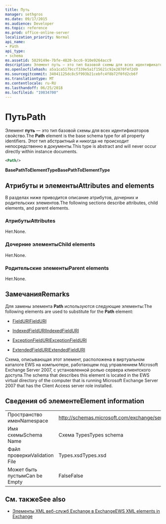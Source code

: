 ```yaml
---
title: Путь
manager: sethgros
ms.date: 09/17/2015
ms.audience: Developer
ms.topic: reference
ms.prod: office-online-server
localization_priority: Normal
api_name:
- Path
api_type:
- schema
ms.assetid: 5829149e-7bfe-4820-bcc6-910e9264acc9
description: Элемент путь — это тип базовой схемы для всех идентификаторов свойство. Этот тип абстрактный и никогда не происходит непосредственно в документы.
ms.openlocfilehash: a5a1ca5179ccf339e5a1f15621c92e2870f4f2d9
ms.sourcegitcommit: 34041125dc8c5f993b21cebfc4f8b72f0fd2cb6f
ms.translationtype: MT
ms.contentlocale: ru-RU
ms.lasthandoff: 06/25/2018
ms.locfileid: "19834700"
---
```

# <a name="path"></a><span data-ttu-id="e7f07-104">Путь</span><span class="sxs-lookup"><span data-stu-id="e7f07-104">Path</span></span>

<span data-ttu-id="e7f07-105">Элемент **путь** — это тип базовой схемы для всех идентификаторов свойство.</span><span class="sxs-lookup"><span data-stu-id="e7f07-105">The **Path** element is the base schema type for all property identifiers.</span></span> <span data-ttu-id="e7f07-106">Этот тип абстрактный и никогда не происходит непосредственно в документы.</span><span class="sxs-lookup"><span data-stu-id="e7f07-106">This type is abstract and will never occur directly within instance documents.</span></span> 
  
```xml
<Path/>
```

 <span data-ttu-id="e7f07-107">**BasePathToElementType**</span><span class="sxs-lookup"><span data-stu-id="e7f07-107">**BasePathToElementType**</span></span>
## <a name="attributes-and-elements"></a><span data-ttu-id="e7f07-108">Атрибуты и элементы</span><span class="sxs-lookup"><span data-stu-id="e7f07-108">Attributes and elements</span></span>

<span data-ttu-id="e7f07-109">В разделах ниже приводится описание атрибутов, дочерних и родительских элементов.</span><span class="sxs-lookup"><span data-stu-id="e7f07-109">The following sections describe attributes, child elements, and parent elements.</span></span>
  
### <a name="attributes"></a><span data-ttu-id="e7f07-110">Атрибуты</span><span class="sxs-lookup"><span data-stu-id="e7f07-110">Attributes</span></span>

<span data-ttu-id="e7f07-111">Нет.</span><span class="sxs-lookup"><span data-stu-id="e7f07-111">None.</span></span>
  
### <a name="child-elements"></a><span data-ttu-id="e7f07-112">Дочерние элементы</span><span class="sxs-lookup"><span data-stu-id="e7f07-112">Child elements</span></span>

<span data-ttu-id="e7f07-113">Нет.</span><span class="sxs-lookup"><span data-stu-id="e7f07-113">None.</span></span>
  
### <a name="parent-elements"></a><span data-ttu-id="e7f07-114">Родительские элементы</span><span class="sxs-lookup"><span data-stu-id="e7f07-114">Parent elements</span></span>

<span data-ttu-id="e7f07-115">Нет.</span><span class="sxs-lookup"><span data-stu-id="e7f07-115">None.</span></span>
  
## <a name="remarks"></a><span data-ttu-id="e7f07-116">Замечания</span><span class="sxs-lookup"><span data-stu-id="e7f07-116">Remarks</span></span>

<span data-ttu-id="e7f07-117">Для замены элемента **Path** используются следующие элементы:</span><span class="sxs-lookup"><span data-stu-id="e7f07-117">The following elements are used to substitute for the **Path** element:</span></span> 
  
- [<span data-ttu-id="e7f07-118">FieldURI</span><span class="sxs-lookup"><span data-stu-id="e7f07-118">FieldURI</span></span>](fielduri.md)
    
- [<span data-ttu-id="e7f07-119">IndexedFieldURI</span><span class="sxs-lookup"><span data-stu-id="e7f07-119">IndexedFieldURI</span></span>](indexedfielduri.md)
    
- [<span data-ttu-id="e7f07-120">ExceptionFieldURI</span><span class="sxs-lookup"><span data-stu-id="e7f07-120">ExceptionFieldURI</span></span>](exceptionfielduri.md)
    
- [<span data-ttu-id="e7f07-121">ExtendedFieldURI</span><span class="sxs-lookup"><span data-stu-id="e7f07-121">ExtendedFieldURI</span></span>](extendedfielduri.md)
    
<span data-ttu-id="e7f07-122">Схема, описывающая этот элемент, расположена в виртуальном каталоге EWS на компьютере, работающем под управлением Microsoft Exchange Server 2007, с установленной ролью сервера клиентского доступа.</span><span class="sxs-lookup"><span data-stu-id="e7f07-122">The schema that describes this element is located in the EWS virtual directory of the computer that is running Microsoft Exchange Server 2007 that has the Client Access server role installed.</span></span>
  
## <a name="element-information"></a><span data-ttu-id="e7f07-123">Сведения об элементе</span><span class="sxs-lookup"><span data-stu-id="e7f07-123">Element information</span></span>

|||
|:-----|:-----|
|<span data-ttu-id="e7f07-124">Пространство имен</span><span class="sxs-lookup"><span data-stu-id="e7f07-124">Namespace</span></span>  <br/> |http://schemas.microsoft.com/exchange/services/2006/types  <br/> |
|<span data-ttu-id="e7f07-125">Имя схемы</span><span class="sxs-lookup"><span data-stu-id="e7f07-125">Schema Name</span></span>  <br/> |<span data-ttu-id="e7f07-126">Схема Types</span><span class="sxs-lookup"><span data-stu-id="e7f07-126">Types schema</span></span>  <br/> |
|<span data-ttu-id="e7f07-127">Файл проверки</span><span class="sxs-lookup"><span data-stu-id="e7f07-127">Validation File</span></span>  <br/> |<span data-ttu-id="e7f07-128">Types.xsd</span><span class="sxs-lookup"><span data-stu-id="e7f07-128">Types.xsd</span></span>  <br/> |
|<span data-ttu-id="e7f07-129">Может быть пустым</span><span class="sxs-lookup"><span data-stu-id="e7f07-129">Can be Empty</span></span>  <br/> |<span data-ttu-id="e7f07-130">False</span><span class="sxs-lookup"><span data-stu-id="e7f07-130">False</span></span>  <br/> |
   
## <a name="see-also"></a><span data-ttu-id="e7f07-131">См. также</span><span class="sxs-lookup"><span data-stu-id="e7f07-131">See also</span></span>



- [<span data-ttu-id="e7f07-132">Элементы XML веб-служб Exchange в Exchange</span><span class="sxs-lookup"><span data-stu-id="e7f07-132">EWS XML elements in Exchange</span></span>](ews-xml-elements-in-exchange.md)

